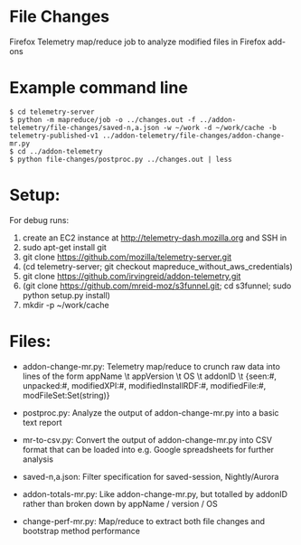 File Changes
============

Firefox Telemetry map/reduce job to analyze modified files in Firefox add-ons

Example command line
====================

    $ cd telemetry-server
    $ python -m mapreduce/job -o ../changes.out -f ../addon-telemetry/file-changes/saved-n,a.json -w ~/work -d ~/work/cache -b telemetry-published-v1 ../addon-telemetry/file-changes/addon-change-mr.py
    $ cd ../addon-telemetry
    $ python file-changes/postproc.py ../changes.out | less

Setup:
======

For debug runs:
1. create an EC2 instance at http://telemetry-dash.mozilla.org and SSH in
2. sudo apt-get install git
3. git clone https://github.com/mozilla/telemetry-server.git
4. (cd telemetry-server; git checkout mapreduce_without_aws_credentials)
4. git clone https://github.com/irvingreid/addon-telemetry.git
5. (git clone https://github.com/mreid-moz/s3funnel.git; cd s3funnel; sudo python setup.py install)
6. mkdir -p ~/work/cache

Files:
======

- addon-change-mr.py: Telemetry map/reduce to crunch raw data into lines of the form
     appName \t appVersion \t OS \t addonID \t {seen:#, unpacked:#, modifiedXPI:#, modifiedInstallRDF:#, modifiedFile:#, modFileSet:Set(string)}

- postproc.py: Analyze the output of addon-change-mr.py into a basic text report
- mr-to-csv.py: Convert the output of addon-change-mr.py into CSV format that can be loaded into
     e.g. Google spreadsheets for further analysis
- saved-n,a.json: Filter specification for saved-session, Nightly/Aurora
- addon-totals-mr.py: Like addon-change-mr.py, but totalled by addonID rather than broken down by appName / version / OS
- change-perf-mr.py: Map/reduce to extract both file changes and bootstrap method performance
